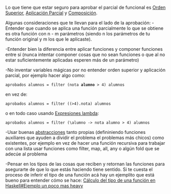 Lo que tiene que estar seguro para aprobar el parcial de funcional es [Orden Superior](orden-superior.md), [Aplicación Parcial](aplicacion-parcial.md) y [Composición](composicion.md).

Algunas consideraciones que te llevan para el lado de la aprobación: -Entender que cuando se aplica una función parcialmente lo que se obtiene es otra función con n - m parámetros (siendo n los parámetros de tu función original y m los que le aplicaste).

-Entender bien la diferencia entre aplicar funciones y componer funciones entre sí (nunca intentar componer cosas que no sean funciones o que al no estar suficientemente aplicadas esperen más de un parámetro)

-No inventar variables mágicas por no entender orden superior y aplicación parcial, por ejemplo hacer algo como:

`aprobados alumnos = filter (nota `**`alumno`**` > 4) alumnos`

en vez de:

`aprobados alumnos = filter ((>4).nota) alumnos`

o en todo caso usando [Expresiones lambda](expresiones-lambda.md):

`aprobados alumnos = filter (\alumno -> nota alumno > 4) alumnos`

-Usar buenas [abstracciones](abstraccion.md) tanto propias (defininiendo funciones auxiliares que ayuden a dividir el problema el problemas más chicos) como existentes, por ejemplo en vez de hacer una función recursiva para trabajar con una lista usar funciones como filter, map, all, any o algún fold que se adecúe al problema

-Pensar en los tipos de las cosas que reciben y retornan las funciones para asegurarte de que lo que estás haciendo tiene sentido. Si te cuesta el proceso de inferir el tipo de una función acá hay un ejemplito que está bueno para entender cómo se hace: [Cálculo del tipo de una función en Haskell\#Ejemplo un poco mas heavy](calculo-del-tipo-de-una-funcion-en-haskell-ejemplo-un-poco-mas-heavy.md)
